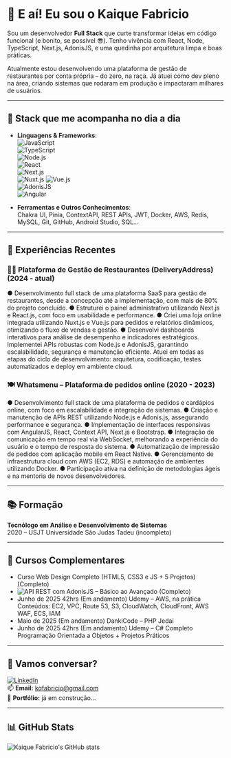 # 👋 E aí! Eu sou o Kaique Fabricio

Sou um desenvolvedor **Full Stack** que curte transformar ideias em código funcional (e bonito, se possível 😎). Tenho vivência com React, Node, TypeScript, Next.js, AdonisJS, e uma quedinha por arquitetura limpa e boas práticas.

Atualmente estou desenvolvendo uma plataforma de gestão de restaurantes por conta própria – do zero, na raça. Já atuei como dev pleno na área, criando sistemas que rodaram em produção e impactaram milhares de usuários.

---

## 🚀 Stack que me acompanha no dia a dia

- **Linguagens & Frameworks**:  
  ![JavaScript](https://www.vectorlogo.zone/logos/javascript/javascript-ar21.svg)  
  ![TypeScript](https://www.vectorlogo.zone/logos/typescriptlang/typescriptlang-ar21.svg)  
  ![Node.js](https://www.vectorlogo.zone/logos/nodejs/nodejs-ar21.svg)  
  ![React](https://www.vectorlogo.zone/logos/reactjs/reactjs-ar21.svg)  
  ![Next.js](https://www.vectorlogo.zone/logos/nextjs/nextjs-ar21.svg)  
  ![Nuxt.js](https://www.vectorlogo.zone/logos/nuxtjs/nuxtjs-ar21.svg)
  ![Vue.js](https://www.vectorlogo.zone/logos/vuejs/vuejs-ar21.svg)  
  ![AdonisJS](https://www.vectorlogo.zone/logos/adonisjs/adonisjs-ar21.svg)  
  ![Angular](https://www.vectorlogo.zone/logos/angular/angular-ar21.svg)  

- **Ferramentas e Outros Conhecimentos**:  
  Chakra UI, Pinia, ContextAPI, REST APIs, JWT, Docker, AWS, Redis, MySQL, Git, GitHub, Android Studio, SQL...

---

## 💼 Experiências Recentes

### 🧑‍🍳 Plataforma de Gestão de Restaurantes (DeliveryAddress) (2024 - atual)
  ● Desenvolvimento full stack de uma plataforma SaaS para gestão de restaurantes, desde a concepção até a
  implementação, com mais de 80% do projeto concluído.
  ● Estruturei o painel administrativo utilizando Next.js e React.js, com foco em usabilidade e performance.
  ● Criei uma loja online integrada utilizando Nuxt.js e Vue.js para pedidos e relatórios dinâmicos, otimizando o fluxo
  de vendas e gestão.
  ● Desenvolvi dashboards interativos para análise de desempenho e indicadores estratégicos.
  Implementei APIs robustas com Node.js e AdonisJS, garantindo escalabilidade, segurança e manutenção eficiente.
  Atuei em todas as etapas do ciclo de desenvolvimento: arquitetura, codificação, testes automatizados e deploy em
  ambiente cloud.

### 🍽️ Whatsmenu – Plataforma de pedidos online (2020 - 2023)
  ● Desenvolvimento full stack de uma plataforma de pedidos e cardápios online, com foco em escalabilidade e
  integração de sistemas.
  ● Criação e manutenção de APIs REST utilizando Node.js e Adonis.js, assegurando performance e segurança.
  ● Implementação de interfaces responsivas com AngularJS, React, Context API, Next.js e Bootstrap.
  ● Integração de comunicação em tempo real via WebSocket, melhorando a experiência do usuário e o tempo de
  resposta do sistema.
  ● Automatização de impressão de pedidos com aplicação mobile em React Native.
  ● Gerenciamento de infraestrutura cloud com AWS (EC2, RDS) e automação de ambientes utilizando Docker.
  ● Participação ativa na definição de metodologias ágeis e na mentoria de novos desenvolvedores.

---

## 📚 Formação

  **Tecnólogo em Análise e Desenvolvimento de Sistemas**  
  2020 – USJT Universidade São Judas Tadeu (incompleto)

---

## 📘 Cursos Complementares

  - Curso Web Design Completo (HTML5, CSS3 e JS + 5 Projetos) (Completo)
  - ![API REST com AdonisJS – Básico ao Avançado (Completo)](https://www.udemy.com/certificate/UC-cbb5c934-bfcb-41a1-b82c-d1a9d42ee264/)
  - Junho de 2025 42hrs (Em andamento)
      Udemy – AWS, na prática
      Conteúdos: EC2, VPC, Route 53, S3, CloudWatch, CloudFront, AWS WAF, ECS, IAM
  - Maio de 2025 (Em andamento)
      DankiCode – PHP Jedai
  - Junho de 2025 42hrs (Em andamento)
      Udemy – C# Completo
      Programação Orientada a Objetos + Projetos Práticos

---

## 🤝 Vamos conversar?

[![LinkedIn](https://img.shields.io/badge/-LinkedIn-0A66C2?style=flat-square&logo=linkedin&logoColor=white)](https://www.linkedin.com/in/kaiquefabriciodev/)  
📫 **Email:** kqfabricio@gmail.com  
📂 **Portfólio:** já em construção...

---

## 📊 GitHub Stats

![Kaique Fabricio's GitHub stats](https://github-readme-stats.vercel.app/api?username=kaiquefabricio&show_icons=true&theme=tokyonight)
